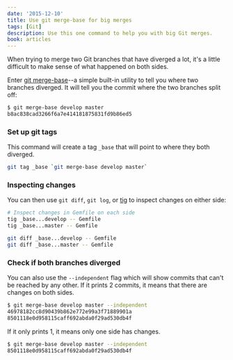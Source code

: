 ```yaml
---
date: '2015-12-10'
title: Use git merge-base for big merges
tags: [Git]
description: Use this one command to help you with big Git merges.
book: articles
---
```


When trying to merge two Git branches that have diverged a lot, it's a little difficult to make sense of what happened on both sides.

Enter [git merge-base]--a simple built-in utility to tell you where two branches diverged. It will tell you the commit where the two branches split off:

```bash
$ git merge-base develop master
b8ac838cad3266f6a7e414181875831fd9b86ed5
```

### Set up git tags

This command will create a tag `_base` that will point to where they both diverged.

```bash
git tag _base `git merge-base develop master`
```

### Inspecting changes

You can then use `git diff`, `git log`, or [tig] to inspect changes on either side:

```bash
# Inspect changes in Gemfile on each side
tig _base...develop -- Gemfile
tig _base...master -- Gemfile

git diff _base...develop -- Gemfile
git diff _base...master -- Gemfile
```

### Check if both branches diverged

You can also use the `--independent` flag which will show commits that can't be reached by any other. If it prints 2 commits, it means that there are changes on both sides.

```bash
$ git merge-base develop master --independent
46978182cc8d90439b862e772e99a3f71889901a
8501118e0d958115caff692abda0f29ad530db4f
```

If it only prints 1, it means only one side has changes.

```bash
$ git merge-base develop master --independent
8501118e0d958115caff692abda0f29ad530db4f
```

[git merge-base]: http://git-scm.com/docs/git-merge-base
[tig]: https://jonas.nitro.dk/tig
